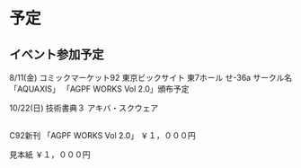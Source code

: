 # 予定

## イベント参加予定

8/11(金) コミックマーケット92
東京ビックサイト 東7ホール せ-36a
サークル名「AQUAXIS」
「AGPF WORKS Vol 2.0」頒布予定

10/22(日) 技術書典３
アキバ・スクウェア

##

C92新刊
「AGPF WORKS Vol 2.0」
￥１，０００円

見本紙
￥１，０００円
